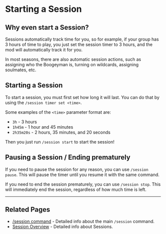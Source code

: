 # Starting a Session

## Why even start a Session?

Sessions automatically track time for you, so for example, if your group has 3 hours of time to play, you just set the session timer to 3 hours, and the mod will automatically track it for you.

In most seasons, there are also automatic session actions, such as assigning who the Boogeyman is, turning on wildcards, assigning soulmates, etc.

## Starting a Session

To start a session, you must first set how long it will last. You can do that by using the `/session timer set <time>`.

Some examples of the `<time>` parameter format are:
- `3h` - 3 hours
- `1h45m` - 1 hour and 45 minutes
- `2h35m20s` - 2 hours, 35 minutes, and 20 seconds

Then you just run `/session start` to start the session!

## Pausing a Session / Ending prematurely

If you need to pause the session for any reason, you can use `/session pause`. This will pause the timer until you resume it with the same command.

If you need to end the session prematurely, you can use `/session stop`. This will immediately end the session, regardless of how much time is left.

---

## Related Pages

- [/session command](/commands/detailed/session) - Detailed info about the main `/session` command.
- [Session Overview](/features/session) - Detailed info about Sessions.
